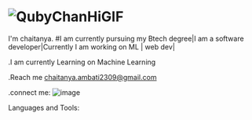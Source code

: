 #  ![QubyChanHiGIF](https://user-images.githubusercontent.com/83417179/225971133-3183c6ae-9b5c-4553-8410-b83b5737d7d2.gif)
I'm chaitanya.
#I am currently pursuing my Btech degree|I am a software developer|Currently I am working on ML | web dev|


.I am currently Learning on Machine Learning


.Reach me chaitanya.ambati2309@gmail.com


.connect me:
![image](https://user-images.githubusercontent.com/83417179/225981179-31b30248-31da-40cf-bed9-202b6346c36f.png)





Languages and Tools:








